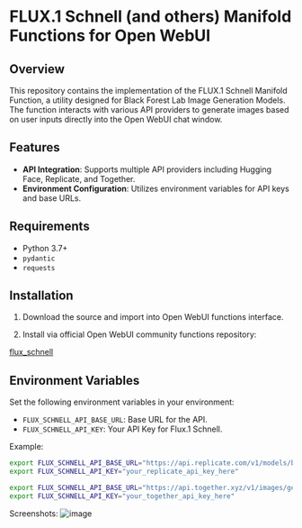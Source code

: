 # FLUX.1 Schnell (and others) Manifold Functions for Open WebUI

## Overview

This repository contains the implementation of the FLUX.1 Schnell Manifold Function, a utility designed for Black Forest Lab Image Generation Models. The function interacts with various API providers to generate images based on user inputs directly into the Open WebUI chat window.

## Features

- **API Integration**: Supports multiple API providers including Hugging Face, Replicate, and Together.
- **Environment Configuration**: Utilizes environment variables for API keys and base URLs.

## Requirements

- Python 3.7+
- `pydantic`
- `requests`

## Installation

1. Download the source and import into Open WebUI functions interface.


2. Install via official Open WebUI community functions repository:

[flux_schnell](https://openwebui.com/f/bgeneto/flux_schnell)

## Environment Variables

Set the following environment variables in your environment:

- `FLUX_SCHNELL_API_BASE_URL`: Base URL for the API.
- `FLUX_SCHNELL_API_KEY`: Your API Key for Flux.1 Schnell.

Example:
```sh
export FLUX_SCHNELL_API_BASE_URL="https://api.replicate.com/v1/models/black-forest-labs/flux-schnell/predictions"
export FLUX_SCHNELL_API_KEY="your_replicate_api_key_here"

export FLUX_SCHNELL_API_BASE_URL="https://api.together.xyz/v1/images/generations"
export FLUX_SCHNELL_API_KEY="your_together_api_key_here"
```

Screenshots:
![image](https://github.com/user-attachments/assets/9219f626-e269-4906-a913-133e4113c10e)
